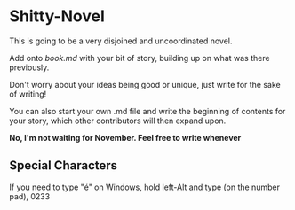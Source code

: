 Shitty-Novel
============

This is going to be a very disjoined and uncoordinated novel.

Add onto *book.md* with your bit of story, building up on what was there previously.

Don't worry about your ideas being good or unique, just write for the sake of writing!



You can also start your own <bookname>.md file and write the beginning of contents
for your story, which other contributors will then expand upon.

**No, I'm not waiting for November. Feel free to write whenever**

## Special Characters
If you need to type "é" on Windows, hold left-Alt and type (on the number pad), 0233